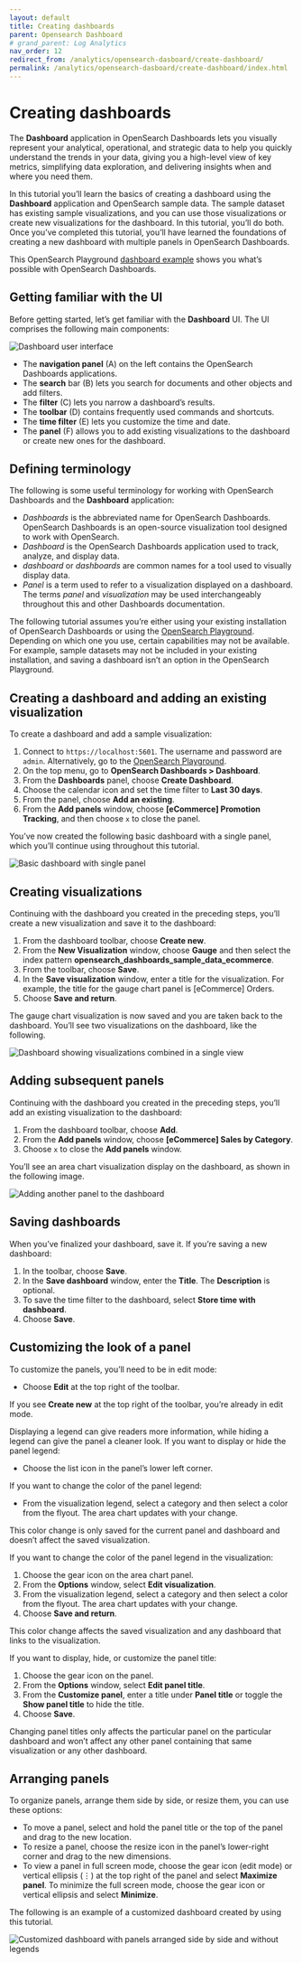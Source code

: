 ```yaml
---
layout: default
title: Creating dashboards
parent: Opensearch Dashboard
# grand_parent: Log Analytics
nav_order: 12
redirect_from: /analytics/opensearch-dasboard/create-dashboard/
permalink: /analytics/opensearch-dasboard/create-dashboard/index.html
---
```


# Creating dashboards

The  **Dashboard**  application in OpenSearch Dashboards lets you visually represent your analytical, operational, and strategic data to help you quickly understand the trends in your data, giving you a high-level view of key metrics, simplifying data exploration, and delivering insights when and where you need them.

In this tutorial you’ll learn the basics of creating a dashboard using the  **Dashboard**  application and OpenSearch sample data. The sample dataset has existing sample visualizations, and you can use those visualizations or create new visualizations for the dashboard. In this tutorial, you’ll do both. Once you’ve completed this tutorial, you’ll have learned the foundations of creating a new dashboard with multiple panels in OpenSearch Dashboards.

This OpenSearch Playground  [dashboard example](https://playground.opensearch.org/app/dashboards#/view/722b74f0-b882-11e8-a6d9-e546fe2bba5f?_g=(filters:!(),refreshInterval:(pause:!f,value:900000),time:(from:now-7d,to:now))&_a=(description:'Analyze%20mock%20eCommerce%20orders%20and%20revenue',filters:!(),fullScreenMode:!f,options:(hidePanelTitles:!f,useMargins:!t),query:(language:kuery,query:''),timeRestore:!t,title:'%5BeCommerce%5D%20Revenue%20Dashboard',viewMode:view))  shows you what’s possible with OpenSearch Dashboards.

## Getting familiar with the UI[](https://opensearch.org/docs/latest/dashboards/dashboard/index/#getting-familiar-with-the-ui)

Before getting started, let’s get familiar with the  **Dashboard**  UI. The UI comprises the following main components:

![Dashboard user interface]({{site.baseurl}}/images/creating-dashboards/dashboard-UI.png)

-   The  **navigation panel**  (A) on the left contains the OpenSearch Dashboards applications.
-   The  **search**  bar (B) lets you search for documents and other objects and add filters.
-   The  **filter**  (C) lets you narrow a dashboard’s results.
-   The  **toolbar**  (D) contains frequently used commands and shortcuts.
-   The  **time filter**  (E) lets you customize the time and date.
-   The  **panel**  (F) allows you to add existing visualizations to the dashboard or create new ones for the dashboard.

## Defining terminology[](https://opensearch.org/docs/latest/dashboards/dashboard/index/#defining-terminology)

The following is some useful terminology for working with OpenSearch Dashboards and the  **Dashboard**  application:

-   _Dashboards_  is the abbreviated name for OpenSearch Dashboards. OpenSearch Dashboards is an open-source visualization tool designed to work with OpenSearch.
-   _Dashboard_  is the OpenSearch Dashboards application used to track, analyze, and display data.
-   _dashboard_  or  _dashboards_  are common names for a tool used to visually display data.
-   _Panel_  is a term used to refer to a visualization displayed on a dashboard. The terms  _panel_  and  _visualization_  may be used interchangeably throughout this and other Dashboards documentation.

The following tutorial assumes you’re either using your existing installation of OpenSearch Dashboards or using the  [OpenSearch Playground](https://playground.opensearch.org/app/home#/). Depending on which one you use, certain capabilities may not be available. For example, sample datasets may not be included in your existing installation, and saving a dashboard isn’t an option in the OpenSearch Playground.

## Creating a dashboard and adding an existing visualization[](https://opensearch.org/docs/latest/dashboards/dashboard/index/#creating-a-dashboard-and-adding-an-existing-visualization)

To create a dashboard and add a sample visualization:

1.  Connect to  `https://localhost:5601`. The username and password are  `admin`. Alternatively, go to the  [OpenSearch Playground](https://playground.opensearch.org/app/home#/).
2.  On the top menu, go to  **OpenSearch Dashboards > Dashboard**.
3.  From the  **Dashboards**  panel, choose  **Create Dashboard**.
4.  Choose the calendar icon and set the time filter to  **Last 30 days**.
5.  From the panel, choose  **Add an existing**.
6.  From the  **Add panels**  window, choose  **[eCommerce] Promotion Tracking**, and then choose  `x`  to close the panel.

You’ve now created the following basic dashboard with a single panel, which you’ll continue using throughout this tutorial.

![Basic dashboard with single panel]({{site.baseurl}}/images/creating-dashboards/dashboard-basic.png)

## Creating visualizations[](https://opensearch.org/docs/latest/dashboards/dashboard/index/#creating-visualizations)

Continuing with the dashboard you created in the preceding steps, you’ll create a new visualization and save it to the dashboard:

1.  From the dashboard toolbar, choose  **Create new**.
2.  From the  **New Visualization**  window, choose  **Gauge**  and then select the index pattern  **opensearch_dashboards_sample_data_ecommerce**.
3.  From the toolbar, choose  **Save**.
4.  In the  **Save visualization**  window, enter a title for the visualization. For example, the title for the gauge chart panel is [eCommerce] Orders.
5.  Choose  **Save and return**.

The gauge chart visualization is now saved and you are taken back to the dashboard. You’ll see two visualizations on the dashboard, like the following.

![Dashboard showing visualizations combined in a single view]({{site.baseurl}}/images/creating-dashboards/dashboard-combined.png)

## Adding subsequent panels[](https://opensearch.org/docs/latest/dashboards/dashboard/index/#adding-subsequent-panels)

Continuing with the dashboard you created in the preceding steps, you’ll add an existing visualization to the dashboard:

1.  From the dashboard toolbar, choose  **Add**.
2.  From the  **Add panels**  window, choose  **[eCommerce] Sales by Category**.
3.  Choose  `x`  to close the  **Add panels**  window.

You’ll see an area chart visualization display on the dashboard, as shown in the following image.

![Adding another panel to the dashboard]({{site.baseurl}}/images/creating-dashboards/dashboard-adding-panels.png)

## Saving dashboards[](https://opensearch.org/docs/latest/dashboards/dashboard/index/#saving-dashboards)

When you’ve finalized your dashboard, save it. If you’re saving a new dashboard:

1.  In the toolbar, choose  **Save**.
2.  In the  **Save dashboard**  window, enter the  **Title**. The  **Description**  is optional.
3.  To save the time filter to the dashboard, select  **Store time with dashboard**.
4.  Choose  **Save**.

## Customizing the look of a panel[](https://opensearch.org/docs/latest/dashboards/dashboard/index/#customizing-the-look-of-a-panel)

To customize the panels, you’ll need to be in edit mode:

-   Choose  **Edit**  at the top right of the toolbar.

If you see  **Create new**  at the top right of the toolbar, you’re already in edit mode.

Displaying a legend can give readers more information, while hiding a legend can give the panel a cleaner look. If you want to display or hide the panel legend:

-   Choose the list icon in the panel’s lower left corner.

If you want to change the color of the panel legend:

-   From the visualization legend, select a category and then select a color from the flyout. The area chart updates with your change.

This color change is only saved for the current panel and dashboard and doesn’t affect the saved visualization.

If you want to change the color of the panel legend in the visualization:

1.  Choose the gear icon on the area chart panel.
2.  From the  **Options**  window, select  **Edit visualization**.
3.  From the visualization legend, select a category and then select a color from the flyout. The area chart updates with your change.
4.  Choose  **Save and return**.

This color change affects the saved visualization and any dashboard that links to the visualization.

If you want to display, hide, or customize the panel title:

1.  Choose the gear icon on the panel.
2.  From the  **Options**  window, select  **Edit panel title**.
3.  From the  **Customize panel**, enter a title under  **Panel title**  or toggle the  **Show panel title**  to hide the title.
4.  Choose  **Save**.

Changing panel titles only affects the particular panel on the particular dashboard and won’t affect any other panel containing that same visualization or any other dashboard.

## Arranging panels[](https://opensearch.org/docs/latest/dashboards/dashboard/index/#arranging-panels)

To organize panels, arrange them side by side, or resize them, you can use these options:

-   To move a panel, select and hold the panel title or the top of the panel and drag to the new location.
-   To resize a panel, choose the resize icon in the panel’s lower-right corner and drag to the new dimensions.
-   To view a panel in full screen mode, choose the gear icon (edit mode) or vertical ellipsis (⋮) at the top right of the panel and select  **Maximize panel**. To minimize the full screen mode, choose the gear icon or vertical ellipsis and select  **Minimize**.

The following is an example of a customized dashboard created by using this tutorial.

![Customized dashboard with panels arranged side by side and without legends]({{site.baseurl}}/images/creating-dashboards/dashboard-customized.png)

